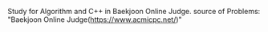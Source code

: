 Study for Algorithm and C++ in Baekjoon Online Judge. 
source of Problems: "Baekjoon Online Judge(https://www.acmicpc.net/)"
